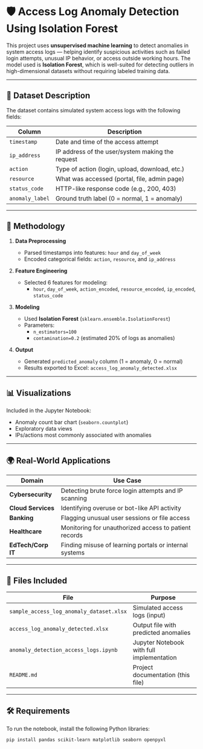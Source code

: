 # 🛡️ Access Log Anomaly Detection Using Isolation Forest

This project uses **unsupervised machine learning** to detect anomalies in system access logs — helping identify suspicious activities such as failed login attempts, unusual IP behavior, or access outside working hours. The model used is **Isolation Forest**, which is well-suited for detecting outliers in high-dimensional datasets without requiring labeled training data.

---

## 📁 Dataset Description

The dataset contains simulated system access logs with the following fields:

| Column         | Description                                    |
|----------------|------------------------------------------------|
| `timestamp`    | Date and time of the access attempt            |
| `ip_address`   | IP address of the user/system making the request |
| `action`       | Type of action (login, upload, download, etc.) |
| `resource`     | What was accessed (portal, file, admin page)   |
| `status_code`  | HTTP-like response code (e.g., 200, 403)       |
| `anomaly_label`| Ground truth label (0 = normal, 1 = anomaly)   |

---

## 🧠 Methodology

1. **Data Preprocessing**
   - Parsed timestamps into features: `hour` and `day_of_week`
   - Encoded categorical fields: `action`, `resource`, and `ip_address`

2. **Feature Engineering**
   - Selected 6 features for modeling:
     - `hour`, `day_of_week`, `action_encoded`, `resource_encoded`, `ip_encoded`, `status_code`

3. **Modeling**
   - Used **Isolation Forest** (`sklearn.ensemble.IsolationForest`)
   - Parameters:
     - `n_estimators=100`
     - `contamination=0.2` (estimated 20% of logs as anomalies)

4. **Output**
   - Generated `predicted_anomaly` column (1 = anomaly, 0 = normal)
   - Results exported to Excel: `access_log_anomaly_detected.xlsx`

---

## 📊 Visualizations

Included in the Jupyter Notebook:
- Anomaly count bar chart (`seaborn.countplot`)
- Exploratory data views
- IPs/actions most commonly associated with anomalies

---

## 🌍 Real-World Applications

| Domain           | Use Case                                                |
|------------------|---------------------------------------------------------|
| **Cybersecurity**| Detecting brute force login attempts and IP scanning    |
| **Cloud Services** | Identifying overuse or bot-like API activity          |
| **Banking**      | Flagging unusual user sessions or file access           |
| **Healthcare**   | Monitoring for unauthorized access to patient records   |
| **EdTech/Corp IT** | Finding misuse of learning portals or internal systems|

---

## 📂 Files Included

| File                                 | Purpose                                 |
|--------------------------------------|-----------------------------------------|
| `sample_access_log_anomaly_dataset.xlsx` | Simulated access logs (input)           |
| `access_log_anomaly_detected.xlsx`   | Output file with predicted anomalies    |
| `anomaly_detection_access_logs.ipynb`| Jupyter Notebook with full implementation|
| `README.md`                          | Project documentation (this file)       |

---

## 🛠️ Requirements

To run the notebook, install the following Python libraries:

```bash
pip install pandas scikit-learn matplotlib seaborn openpyxl
